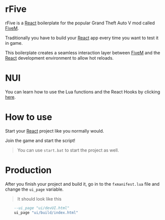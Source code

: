 # rFive

rFive is a [React](https://reactjs.org/) boilerplate for the popular Grand Theft Auto V mod called [FiveM](https://fivem.net/).

Traditionally you have to build your [React](https://reactjs.org/) app every time you want to test it in game. 

This boilerplate creates a seamless interaction layer between [FiveM](https://fivem.net/) and the [React](https://reactjs.org/) development environment to allow hot reloads.

# NUI

You can learn how to use the Lua functions and the React Hooks by clicking [here](https://github.com/Rakuncuk/rFive/tree/main/ui).

# How to use

Start your [React](https://reactjs.org/) project like you normally would.

Join the game and start the script!

> You can use `start.bat` to start the project as well.

# Production

After you finish your project and build it, go in to the `fxmanifest.lua` file and change the `ui_page` variable.

> It should look like this
```lua
    --ui_page "ui/devUI.html"
    ui_page "ui/build/index.html"
```

